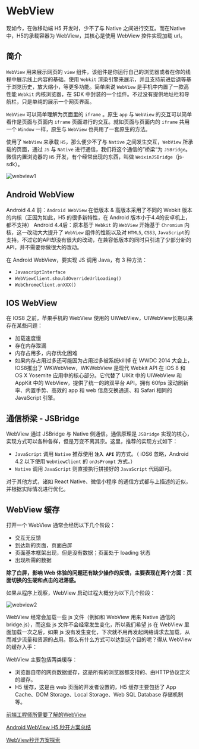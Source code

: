 # WebView

现如今，在做移动端 H5 开发时，少不了与 Native 之间进行交互。而在Native中，H5的承载容器为 WebView，其核心是使用 WebView 控件实现加载 url。

## 简介

`WebView` 用来展示网页的 `view` 组件，该组件是你运行自己的浏览器或者在你的线程中展示线上内容的基础。使用 `Webkit` 渲染引擎来展示，并且支持前进后退等基于浏览历史，放大缩小，等更多功能。简单来说 `WebView` 是手机中内置了一款高性能 `Webkit` 内核浏览器，在 SDK 中封装的一个组件。不过没有提供地址栏和导航栏，只是单纯的展示一个网页界面。

`WebView` 可以简单理解为页面里的 `iframe` 。原生 `app` 与 `WebView` 的交互可以简单看作是页面与页面内 `iframe` 页面进行的交互。就如页面与页面内的 `iframe` 共用一个 `Window`  一样，原生与 `WebView` 也共用了一套原生的方法。

使用了 `WebView` 来承载 `H5`，那么便少不了与 `Native` 之间发生交互，`WebView` 所承载的页面，通过 `JS` 与 `Native` 进行通信，我们将这个通信的”桥梁“为 `JSBridge`。微信内置浏览器的 `H5` 开发，有个经常出现的东西，叫做 `WeixinJSBridge`（js-sdk）。

![webview1](/blog/images/mobile/webview1.png)

## Android WebView

Android 4.4 前：`Android WebView` 在低版本 & 高版本采用了不同的 Webkit 版本的内核（正因为如此，H5 的很多新特性，在 Android 版本小于4.4的安卓机上，都不支持） Android 4.4后：原本基于 `Webkit` 的 `WebView` 开始基于 `Chromium` 内核，这一改动大大提升了 `WebView` 组件的性能以及对 `HTML5`, `CSS3`, `JavaScript`的支持。不过它的API却没有很大的改动，在兼容低版本的同时只引进了少部分新的 API，并不需要你做很大的改动。

在 Android WebView，要实现 JS 调用 Java，有 3 种方法：

- `JavascriptInterface`
- `WebViewClient.shouldOverrideUrlLoading()`
- `WebChromeClient.onXXX()`

## IOS WebView

在 IOS8 之前，苹果手机的 WebView 使用的 UIWebView，UIWebView长期以来存在某些问题：

- 加载速度慢
- 存在内存泄漏
- 内存占用多，内存优化困难
- 如果内存占用过多还可能因为占用过多被系统kill掉 在 WWDC 2014 大会上，IOS8推出了 WKWebView，WKWebView 是现代 Webkit API 在 iOS 8 和 OS X Yosemite 应用中的核心部分。它代替了 UIKit 中的 UIWebView 和 AppKit 中的 WebView，提供了统一的跨双平台 API。拥有 60fps 滚动刷新率、内置手势、高效的 app 和 web 信息交换通道、和 Safari 相同的 JavaScript 引擎。

## 通信桥梁 - JSBridge

WebView 通过 JSBridge 与 Native 侧通信。通信原理是 `JSBridge` 实现的核心，实现方式可以各种各样，但是万变不离其宗。这里，推荐的实现方式如下：

- `JavaScript` 调用 `Native` 推荐使用 **`注入 API`** 的方式。（ iOS6 忽略，Android 4.2 以下使用 `WebViewClient` 的 `onJsPrompt` 方式。）
- `Native` 调用 `JavaScript` 则直接执行拼接好的 `JavaScript` 代码即可。

对于其他方式，诸如 React Native、微信小程序 的通信方式都与上描述的近似，并根据实际情况进行优化。

## WebView 缓存

打开一个 WebView 通常会经历以下几个阶段：

- 交互无反馈
- 到达新的页面，页面白屏
- 页面基本框架出现，但是没有数据；页面处于 loading 状态
- 出现所需的数据

**除了白屏，影响 Web 体验的问题还有缺少操作的反馈，主要表现在两个方面：页面切换的生硬和点击的迟滞感。**

如果从程序上观察，WebView 启动过程大概分为以下几个阶段：

![webview2](/blog/images/mobile/webview2.png)

WebView 经常会加载一些 js 文件（例如和 WebView 用来 Native 通信的 bridge.js），而这些 js 文件不会经常发生变化，所以我们希望 js 在 WebView 里面加载一次之后，如果 js 没有发生变化，下次就不用再发起网络请求去加载，从而减少流量和资源的占用。那么有什么方式可以达到这个目的呢？得从 WebView 的缓存入手：

WebView 主要包括两类缓存：

- 浏览器自带的网页数据缓存，这是所有的浏览器都支持的、由HTTP协议定义的缓存。
- H5 缓存，这是由 web 页面的开发者设置的，H5 缓存主要包括了 App Cache、DOM Storage、Local Storage、Web SQL Database 存储机制等。

[前端工程师所需要了解的WebView](https://juejin.cn/post/6932083257286590477#heading-6)

[Android WebView H5 秒开方案总结](https://juejin.cn/post/7016883220025180191#heading-5)

[WebView秒开方案探索](https://juejin.cn/post/7038775031597367310)
